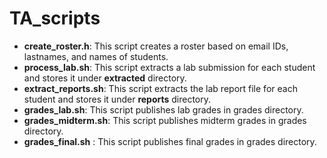# TA_scripts
* **create_roster.h**: This script creates a roster based on email IDs, lastnames, and names of students.
* **process_lab.sh**: This script extracts a lab submission for each student and stores it under **extracted** directory.
* **extract_reports.sh**: This script extracts the lab report file for each student and stores it under **reports** directory. 
* **grades_lab.sh**: This script publishes lab grades in grades directory. 
* **grades_midterm.sh**: This script publishes midterm grades in grades directory. 
* **grades_final.sh** : This script publishes final grades in grades directory. 

